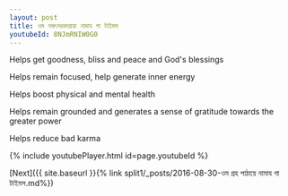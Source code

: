 ```yaml
---
layout: post
title: ওম সম্বৎসরকারায়া নামায গা টাইমস
youtubeId: 8NJmRNIW0G0
---
```

 
 
Helps get goodness, bliss and peace and God's blessings
 
Helps remain focused, help generate inner energy 
 
Helps boost physical and mental health 
 
Helps remain grounded and generates a sense of gratitude towards the greater power 
 
Helps reduce bad karma
 
 
 
 


{% include youtubePlayer.html id=page.youtubeId %}
 
[Next]({{ site.baseurl }}{% link  split1/_posts/2016-08-30-ওম গ্রহ পাঠায়ে নামায গা টাইমস.md%})
 
